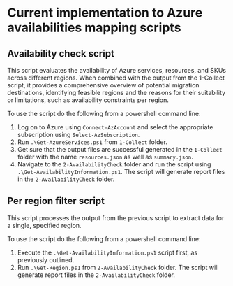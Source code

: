 # Current implementation to Azure availabilities mapping scripts

## Availability check script

This script evaluates the availability of Azure services, resources, and SKUs across different regions. When combined with the output from the 1-Collect script, it provides a comprehensive overview of potential migration destinations, identifying feasible regions and the reasons for their suitability or limitations, such as availability constraints per region.

To use the script do the following from a powershell command line:
1. Log on to Azure using `Connect-AzAccount` and select the appropriate subscription using `Select-AzSubscription`.
2. Run `.\Get-AzureServices.ps1` from `1-Collect` folder.
3. Get sure that the output files are successful generated in the `1-Collect` folder with the name `resources.json` as well as `summary.json`.
4. Navigate to the `2-AvailabilityCheck` folder and run the script using `.\Get-AvailabilityInformation.ps1`. The script will generate report files in the `2-AvailabilityCheck` folder.

## Per region filter script

This script processes the output from the previous script to extract data for a single, specified region.

To use the script do the following from a powershell command line:
1. Execute the `.\Get-AvailabilityInformation.ps1` script first, as previously outlined.
2. Run `.\Get-Region.ps1` from `2-AvailabilityCheck` folder. The script will generate report files in the `2-AvailabilityCheck` folder.